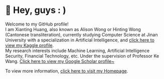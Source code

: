 
# :star2: Hey, guys : )

Welcome to my GitHub profile!   
I am Xianting Huang, also known as Alison Wong or Hinting Wong (Cantonese transliteration), currently studying Computer Science at Jinan University with a specialization in Artificial Intelligence, and [click here to view my Kaggle profile](https://www.kaggle.com/sinakaggler).   
My research interests include Machine Learning, Artificial Intelligence Security, Financial Technology, etc. Under the supervision of Professor Ke Wang. [Click here to view my Google Scholar profile~](https://scholar.google.com/citations?user=Vamhs-sAAAAJ&hl=en&oi=sra)


To view more information, [click here to visit my Homepage](https://alisonwwwong.github.io/AlisonWWWong//).



